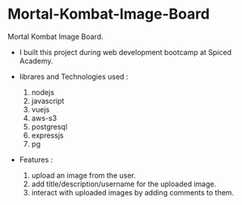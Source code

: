 # Mortal-Kombat-Image-Board
Mortal Kombat Image Board.

- I built this project during web development bootcamp at Spiced Academy.

- librares and Technologies used :
  1. nodejs 
  2. javascript
  3. vuejs
  4. aws-s3
  5. postgresql
  6. expressjs
  7. pg 
  
 - Features :
    1. upload an image from the user.
    2. add title/description/username for the uploaded image.
    3. interact with uploaded images by adding comments to them.
